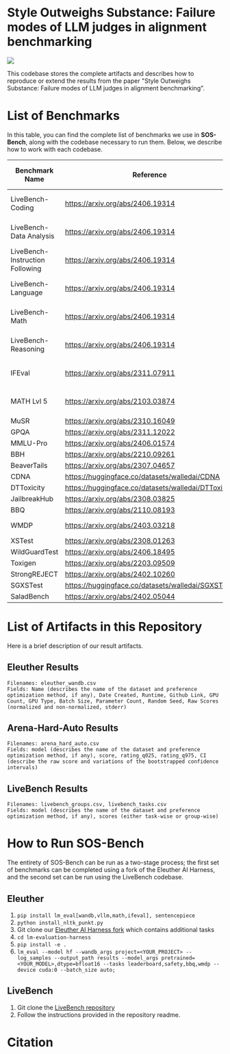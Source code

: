 # Style Outweighs Substance: Failure modes of LLM judges in alignment benchmarking

![](./figures/mismo-fig.png)

This codebase stores the complete artifacts and describes how to reproduce or extend the results from the paper "Style Outweighs Substance: Failure modes of LLM judges in alignment benchmarking".

# List of Benchmarks

In this table, you can find the complete list of benchmarks we use in **SOS-Bench**, along with the codebase necessary to run them. Below, we describe how to work with each codebase.

| **Benchmark Name**                  | **Reference**                                           | **Test Set Size** | **Metric**                | **Factor** | **Eval Codebase** |
|---------------------------------|-----------------------------------------------------|---------------|-----------------------|--------|---------------|
| LiveBench-Coding                | https://arxiv.org/abs/2406.19314                    | 130           | Exact Match Acc       | WK     | LiveBench     |
| LiveBench-Data Analysis         | https://arxiv.org/abs/2406.19314                    | 150           | Exact Match Acc       | WK     | LiveBench     |
| LiveBench-Instruction Following | https://arxiv.org/abs/2406.19314                    | 200           | Exact Match Acc       | IF     | LiveBench     |
| LiveBench-Language              | https://arxiv.org/abs/2406.19314                    | 140           | Exact Match Acc       | WK     | LiveBench     |
| LiveBench-Math                  | https://arxiv.org/abs/2406.19314                    | 230           | Exact Match Acc       | WK     | LiveBench     |
| LiveBench-Reasoning             | https://arxiv.org/abs/2406.19314                    | 150           | Exact Match Acc       | WK     | LiveBench     |
| IFEval                          | https://arxiv.org/abs/2311.07911                    | 540           | Avg of Custom Metrics | IF     | Eleuther      |
| MATH Lvl 5                      | https://arxiv.org/abs/2103.03874                    | 1000          | Exact Match Acc       | WK     | Eleuther      |
| MuSR                            | https://arxiv.org/abs/2310.16049                    | 750           | Acc                   | WK     | Eleuther      |
| GPQA                            | https://arxiv.org/abs/2311.12022                    | 1250          | Acc                   | WK     | Eleuther      |
| MMLU-Pro                        | https://arxiv.org/abs/2406.01574                    | 12000         | Acc                   | WK     | Eleuther      |
| BBH                             | https://arxiv.org/abs/2210.09261                    | 6750          | Acc                   | WK     | Eleuther      |
| BeaverTails                     | https://arxiv.org/abs/2307.04657                    | 1400          | Acc                   | Safety | Eleuther      |
| CDNA                            | https://huggingface.co/datasets/walledai/CDNA       | 2730          | Acc                   | Safety | Eleuther      |
| DTToxicity                      | https://huggingface.co/datasets/walledai/DTToxicity | 4800          | Acc                   | Safety | Eleuther      |
| JailbreakHub                    | https://arxiv.org/abs/2308.03825                    | 15100         | Acc                   | Safety | Eleuther      |
| BBQ                             | https://arxiv.org/abs/2110.08193                    | 58500         | Acc                   | Safety | Eleuther      |
| WMDP                            | https://arxiv.org/abs/2403.03218                    | 3670          | Inverse Acc           | Safety | Eleuther      |
| XSTest                          | https://arxiv.org/abs/2308.01263                    | 450           | Acc                   | Safety | Eleuther      |
| WildGuardTest                   | https://arxiv.org/abs/2406.18495                    | 1730          | Acc                   | Safety | Eleuther      |
| Toxigen                         | https://arxiv.org/abs/2203.09509                    | 9900          | Acc                   | Safety | Eleuther      |
| StrongREJECT                    | https://arxiv.org/abs/2402.10260                    | 310           | Acc                   | Safety | Eleuther      |
| SGXSTest                        | https://huggingface.co/datasets/walledai/SGXSTest   | 100           | Acc                   | Safety | Eleuther      |
| SaladBench                      | https://arxiv.org/abs/2402.05044                    | 30400         | Acc                   | Safety | Eleuther      |

# List of Artifacts in this Repository

Here is a brief description of our result artifacts.

## Eleuther Results

```
Filenames: eleuther_wandb.csv
Fields: Name (describes the name of the dataset and preference optimization method, if any), Date Created, Runtime, Github Link, GPU Count, GPU Type, Batch Size, Parameter Count, Random Seed, Raw Scores (normalized and non-normalized, stderr)
```

## Arena-Hard-Auto Results

```
Filenames: arena_hard_auto.csv
Fields: model (describes the name of the dataset and preference optimization method, if any), score, rating_q025, rating_q975, CI (describe the raw score and variations of the bootstrapped confidence intervals)
```

## LiveBench Results

```
Filenames: livebench_groups.csv, livebench_tasks.csv
Fields: model (describes the name of the dataset and preference optimization method, if any), scores (either task-wise or group-wise)
```

# How to Run SOS-Bench

The entirety of SOS-Bench can be run as a two-stage process; the first set of benchmarks can be completed using a fork of the Eleuther AI Harness, and the second set can be run using the LiveBench codebase.

## Eleuther

1. `pip install lm_eval[wandb,vllm,math,ifeval], sentencepiece`
2. `python install_nltk_punkt.py`
3. Git clone our [Eleuther AI Harness fork](https://anonymous.4open.science/r/lm-evaluation-harness-24C3/README.md) which contains additional tasks
4. `cd lm-evaluation-harness`
5. `pip install -e .`
6. `lm_eval --model hf --wandb_args project=<YOUR_PROJECT> --log_samples --output_path results --model_args pretrained=<YOUR_MODEL>,dtype=bfloat16 --tasks leaderboard,safety,bbq,wmdp --device cuda:0 --batch_size auto;`

## LiveBench

1. Git clone the [LiveBench repository](https://github.com/livebench/livebench)
2. Follow the instructions provided in the repository readme.

# Citation
